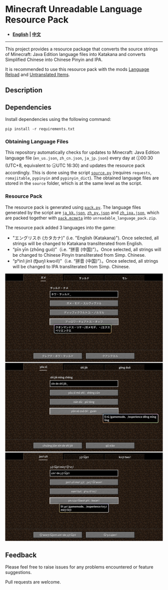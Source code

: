 # Minecraft Unreadable Language Resource Pack

- **[English](/README_en.md) | [中文](/README.md)**

----

This project provides a resource package that converts the source strings of Minecraft: Java Edition language files into Katakana and converts Simplified Chinese into Chinese Pinyin and IPA.

It is recommended to use this resource pack with the mods [Language Reload](https://modrinth.com/mod/language-reload) and [Untranslated Items](https://www.curseforge.com/minecraft/mc-mods/untranslated-items).

## Description

## Dependencies

Install dependencies using the following command:

``` shell
pip install -r requirements.txt
```

### Obtaining Language Files

This repository automatically checks for updates to Minecraft: Java Edition language file (`en_us.json`, `zh_cn.json`, `ja_jp.json`) every day at 🕧00:30 (UTC+8, equivalent to 🕟UTC 16:30) and updates the resource pack accordingly. This is done using the script [`source.py`](/source.py) (requires `requests`, `romajitable`, `pypinyin` and `pypinyin_dict`). The obtained language files are stored in the `source` folder, which is at the same level as the script.

### Resource Pack

The resource pack is generated using [`pack.py`](/pack.py). The language files generated by the script are [`ja_kk.json`](/ja_kk.json), [`zh_py.json`](/zh_py.json) and [`zh_ipa.json`](/zh_ipa.json), which are packed together with [`pack.mcmeta`](/pack.mcmeta) into `unreadable_language_pack.zip`.

The resource pack added 3 languages into the game:

- "エングリスホ (カタカナ)" (i.e. "English (Katakana)"). Once selected, all strings will be changed to Katakana transliterated from English.
- “pīn yīn (zhōng guó)”（i.e. “拼音 (中国)”）。Once selected, all strings will be changed to Chinese Pinyin transliterated from Simp. Chinese.
- “pʰin˥ jin˥ (t͡ʂʊŋ˥ kwo˧˥)”（i.e. “拼音 (中国)”）。Once selected, all strings will be changed to IPA transliterated from Simp. Chinese.

![Sample](/sample/sample_ja_kk.png)
![Sample](/sample/sample_zh_py.png)
![Sample](/sample/sample_zh_ipa.png)

## Feedback

Please feel free to raise issues for any problems encountered or feature suggestions.

Pull requests are welcome.
